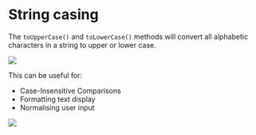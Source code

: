 # String casing

The <code>toUpperCase()</code> and <code>toLowerCase()</code> methods will convert all alphabetic characters in a string to upper or lower case.

![](/assets/string-case.png)

This can be useful for:

- Case-Insensitive Comparisons
- Formatting text display
- Normalising user input

![](/assets/string-casing.png)
